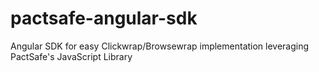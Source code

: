# pactsafe-angular-sdk
Angular SDK for easy Clickwrap/Browsewrap implementation leveraging PactSafe's JavaScript Library

